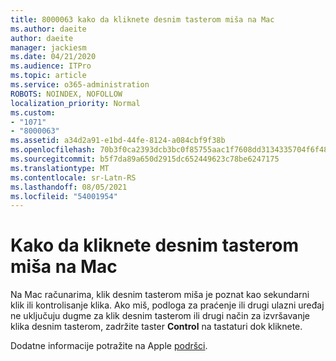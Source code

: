 ```yaml
---
title: 8000063 kako da kliknete desnim tasterom miša na Mac
ms.author: daeite
author: daeite
manager: jackiesm
ms.date: 04/21/2020
ms.audience: ITPro
ms.topic: article
ms.service: o365-administration
ROBOTS: NOINDEX, NOFOLLOW
localization_priority: Normal
ms.custom:
- "1071"
- "8000063"
ms.assetid: a34d2a91-e1bd-44fe-8124-a084cbf9f38b
ms.openlocfilehash: 70b3f0ca2393dcb3bc0f85755aac1f7608dd3134335704f6f48af43fb33b4af8
ms.sourcegitcommit: b5f7da89a650d2915dc652449623c78be6247175
ms.translationtype: MT
ms.contentlocale: sr-Latn-RS
ms.lasthandoff: 08/05/2021
ms.locfileid: "54001954"
---
```

# <a name="how-to-right-click-on-a-mac"></a>Kako da kliknete desnim tasterom miša na Mac

Na Mac računarima, klik desnim tasterom miša je poznat kao sekundarni klik ili kontrolisanje klika. Ako miš, podloga za praćenje ili drugi ulazni uređaj ne uključuju dugme za klik desnim tasterom ili drugi način za izvršavanje klika desnim tasterom, zadržite taster **Control** na tastaturi dok kliknete.
  
Dodatne informacije potražite na Apple [podršci](https://go.microsoft.com/fwlink/?linkid=2022220&amp;clcid=0x409).
  